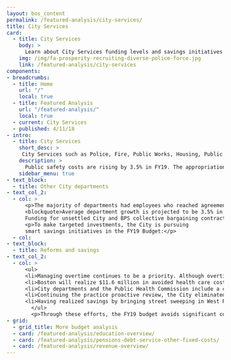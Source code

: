 ```yaml
---
layout: bos_content
permalink: /featured-analysis/city-services/
title: City Services
card:
  - title: City Services
    body: >
      Learn about City Services funding levels and savings initiatives.
    img: /img/fa-prosperity-recruiting-diverse-police-force.jpg
    link: /featured-analysis/city-services
components:
- breadcrumbs:
  - title: Home
    url: "/"
    local: true
  - title: Featured Analysis
    url: "/featured-analysis/"
    local: true
  - current: City Services
  - published: 4/11/18
- intro:
  - title: City Services
    short_desc: >
     City Services such as Police, Fire, Public Works, Housing, Public Health, and other central funds are projected to increase by a total of $42.8 million (3.1%). 
    description: >
      Public safety costs are rising by 3.5% in FY19. The appropriation for the Public Health Commission is growing by 6.8% with a significant increase in EMS services and full funding for a permanent engagement center in response to substance issues. 
    sidebar_menu: true
- text_block: 
  - title: Other City departments
- text_col_2:
  - col: >
      <p>The majority of departments had employees who reached agreement on collective bargaining contracts, so department growth reflects those wage and cost of living increases, while outstanding contracts are reserved centrally. 
      <blockquote>Average department growth is projected to be 3.5% in FY19. </blockquote>
      Funding for unsettled City and BPS collective bargaining contracts are centralized in a $41 million collective bargaining reserve.</p>
      <p>To make targeted investments, the City is pursuing 
      smart savings initiatives in the FY19 Budget:</p>
  - col: 
- text_block:
  - title: Reforms and savings
- text_col_2:
  - col: >
      <ul>
      <li>Managing overtime continues to be a priority. Although overtime budgets will increase due to collective bargaining wage increases, the budgeted hours have been established at achievable levels and are intended to produce an estimated $6.9 million in savings.</li>
      <li>Boston will realize $11.6 million in avoided health care costs in FY19, $1.5 million of which are related to FY19 specific changes.</li>
      <li>City departments and the Public Health Commission include a combined $10 million in maintenance budget savings in FY19.</li>
      <li>Continuing the practice proactive review, the City eliminated long-term vacant positions from the budget in FY19 for $400,000 in savings.</li> 
      <li>Having realized savings by bringing street sweeping in West Roxbury in-house in FY18, Hyde Park street sweeping will be done in-house in FY19 saving $145,000.</li>
        </ul>
        <p>Through these efforts, the FY19 budget avoids significant costs and reinvests savings into valuable programs and investments.</p>
- grid:
  - grid_title: More budget analysis
  - card: /featured-analysis/education-overview/
  - card: /featured-analysis/pensions-debt-service-other-fixed-costs/
  - card: /featured-analysis/revenue-overview/
---
```

